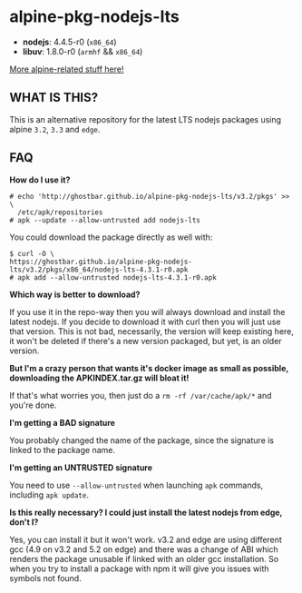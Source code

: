 alpine-pkg-nodejs-lts
=====================

+ **nodejs**: 4.4.5-r0 (`x86_64`)
+ **libuv**: 1.8.0-r0 (`armhf` && `x86_64`)

[More alpine-related stuff here!](https://github.com/ghostbar/alpine-devel)

WHAT IS THIS?
-------------

This is an alternative repository for the latest LTS nodejs packages using
alpine `3.2`, `3.3` and `edge`.

## FAQ

**How do I use it?**

    # echo 'http://ghostbar.github.io/alpine-pkg-nodejs-lts/v3.2/pkgs' >> \
      /etc/apk/repositories
    # apk --update --allow-untrusted add nodejs-lts

You could download the package directly as well with:

    $ curl -O \
    https://ghostbar.github.io/alpine-pkg-nodejs-lts/v3.2/pkgs/x86_64/nodejs-lts-4.3.1-r0.apk
    # apk add --allow-untrusted nodejs-lts-4.3.1-r0.apk

**Which way is better to download?**

If you use it in the repo-way then you will always download and install the
latest nodejs. If you decide to download it with curl then you will just use
that version. This is not bad, necessarily, the version will keep existing here,
it won't be deleted if there's a new version packaged, but yet, is an older
version.

**But I'm a crazy person that wants it's docker image as small as possible,
downloading the APKINDEX.tar.gz will bloat it!**

If that's what worries you, then just do a `rm -rf /var/cache/apk/*` and you're
done.

**I'm getting a BAD signature**

You probably changed the name of the package, since the signature is linked to
the package name.

**I'm getting an UNTRUSTED signature**

You need to use `--allow-untrusted` when launching `apk` commands, including
`apk update`.

**Is this really necessary? I could just install the latest nodejs from edge,
don't I?**

Yes, you can install it but it won't work. v3.2 and edge are using different gcc
(4.9 on v3.2 and 5.2 on edge) and there was a change of ABI which renders the
package unusable if linked with an older gcc installation. So when you try to
install a package with npm it will give you issues with symbols not found.
